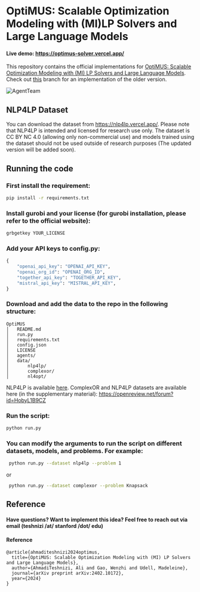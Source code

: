 # **OptiMUS**: Scalable Optimization Modeling with (MI)LP Solvers and Large Language Models

#### Live demo: https://optimus-solver.vercel.app/

This repository contains the official implementations for [OptiMUS: Scalable Optimization Modeling with (MI) LP Solvers and Large Language Models](https://arxiv.org/pdf/2402.10172). Check out [this](https://github.com/teshnizi/OptiMUS/tree/optimus_v1) branch for an implementation of the older version.

![AgentTeam](https://github.com/teshnizi/OptiMUS/assets/48642434/ae11ff0d-2d1e-4832-9dcc-533af4c5cde0)

## NLP4LP Dataset

You can download the dataset from https://nlp4lp.vercel.app/. Please note that NLP4LP is intended and licensed for research use only. The dataset is CC BY NC 4.0 (allowing only non-commercial use) and models trained using the dataset should not be used outside of research purposes (The updated version will be added soon).

## Running the code

### First install the requirement:

```bash
pip install -r requirements.txt
```

### Install gurobi and your license (for gurobi installation, please refer to the official website):

```bash
grbgetkey YOUR_LICENSE
```

### Add your API keys to config.py:

```python
{
    "openai_api_key": "OPENAI_API_KEY",
    "openai_org_id": "OPENAI_ORG_ID",
    "together_api_key": "TOGETHER_API_KEY",
    "mistral_api_key": "MISTRAL_API_KEY",
}
```

### Download and add the data to the repo in the following structure:

```
OptiMUS
│   README.md
│   run.py
│   requirements.txt
│   config.json
│   LICENSE
│   agents/
│   data/
│       nlp4lp/
│       complexor/
│       nl4opt/
```

NLP4LP is available [here](https://nlp4lp.vercel.app/). ComplexOR and NLP4LP datasets are available here (in the supplementary material): https://openreview.net/forum?id=HobyL1B9CZ

### Run the script:

```bash
python run.py
```

### You can modify the arguments to run the script on different datasets, models, and problems. For example:

```bash
 python run.py --dataset nlp4lp --problem 1
```

or

```bash
 python run.py --dataset complexor --problem Knapsack
```

## Reference

#### Have questions? Want to implement this idea? Feel free to reach out via email (teshnizi /at/ stanford /dot/ edu)

#### Reference

```
@article{ahmaditeshnizi2024optimus,
  title={OptiMUS: Scalable Optimization Modeling with (MI) LP Solvers and Large Language Models},
  author={AhmadiTeshnizi, Ali and Gao, Wenzhi and Udell, Madeleine},
  journal={arXiv preprint arXiv:2402.10172},
  year={2024}
}
```
